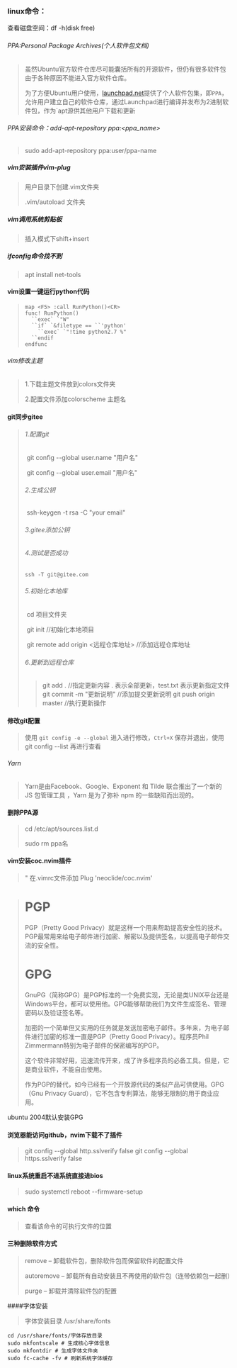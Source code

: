 ### linux命令：

查看磁盘空间：df -h(disk free)



###### PPA:Personal Package Archives(个人软件包文档)

> 虽然Ubuntu官方软件仓库尽可能囊括所有的开源软件，但仍有很多软件包由于各种原因不能进入官方软件仓库。
>
> 为了方便Ubuntu用户使用，[launchpad.net](https://launchpad.net/)提供了个人软件包集，即`PPA`，允许用户建立自己的软件仓库，通过Launchpad进行编译并发布为2进制软件包，作为`apt源供其他用户下载和更新

###### PPA安装命令：add-apt-repository ppa:<ppa_name>

> sudo add-apt-repository ppa:user/ppa-name



##### vim安装插件vim-plug

> 用户目录下创建.vim文件夹 
>
> .vim/autoload 文件夹

##### vim调用系统剪贴板

> 插入模式下shift+insert

##### ifconfig命令找不到

> apt install net-tools

#### vim设置一键运行python代码

> ```
> map <F5> :call RunPython()<CR>
> func! RunPython()
>   ``exec` `"W"
>   ``if` `&filetype == ``'python'
>     ``exec` `"!time python2.7 %"
>   ``endif
> endfunc
> ```

###### vim修改主题

> 1.下载主题文件放到colors文件夹
>
> 2.配置文件添加colorscheme 主题名

#### git同步gitee

> ###### 1.配置git
>
> ​	git config --global user.name "用户名"
>
> ​	git config --global  user.email "用户名"
>
> ###### 2.生成公钥
>
> ​	ssh-keygen -t rsa -C "your email"
>
> ###### 3.gitee添加公钥
>
> ###### 4.测试是否成功
>
> `ssh -T git@gitee.com`
>
> ###### 5.初始化本地库
>
> ​	cd 项目文件夹 
>
> ​	git init  //初始化本地项目
>
> ​	git remote add origin <远程仓库地址> //添加远程仓库地址
>
> ###### 6.更新到远程仓库
>
> > git add .    //指定更新内容    . 表示全部更新，test.txt 表示更新指定文件
> > git commit -m "更新说明"     //添加提交更新说明
> > git push origin master            //执行更新操作

#### 修改git配置

> 使用 `git config -e --global` 进入进行修改，`Ctrl+X` 保存并退出，使用 git config --list 再进行查看

###### Yarn

> Yarn是由Facebook、Google、Exponent 和 Tilde 联合推出了一个新的 JS 包管理工具 ，Yarn 是为了弥补 npm 的一些缺陷而出现的。

#### 删除PPA源

> cd /etc/apt/sources.list.d
>
> sudo rm ppa名

#### vim安装coc.nvim插件

> " 在.vimrc文件添加
> Plug 'neoclide/coc.nvim'



> # PGP
>
> PGP（Pretty Good Privacy）就是这样一个用来帮助提高安全性的技术。PGP最常用来给电子邮件进行加密、解密以及提供签名，以提高电子邮件交流的安全性。
>
> # GPG
>
> GnuPG（简称GPG）是PGP标准的一个免费实现，无论是类UNIX平台还是Windows平台，都可以使用他。GPG能够帮助我们为文件生成签名、管理密码以及验证签名等。
>
> 加密的一个简单但又实用的任务就是发送加密电子邮件。多年来，为电子邮件进行加密的标准一直是PGP（Pretty Good Privacy）。程序员Phil Zimmermann特别为电子邮件的保密编写的PGP。
>
> 这个软件非常好用，迅速流传开来，成了许多程序员的必备工具。但是，它是商业软件，不能自由使用。
>
> 作为PGP的替代，如今已经有一个开放源代码的类似产品可供使用。GPG（Gnu Privacy Guard），它不包含专利算法，能够无限制的用于商业应用。

ubuntu 2004默认安装GPG

#### 浏览器能访问github，nvim下载不了插件

> git config --global http.sslverify false
> git config --global https.sslverify false

#### linux系统重启不进系统直接进bios

> sudo systemctl reboot --firmware-setup

#### which 命令
> 查看该命令的可执行文件的位置

#### 三种删除软件方式
> remove – 卸载软件包，删除软件包而保留软件的配置文件
> 
> autoremove – 卸载所有自动安装且不再使用的软件包（连带依赖包一起删）
> 
> purge – 卸载并清除软件包的配置


####字体安装
> 字体安装目录 /usr/share/fonts
```
cd /usr/share/fonts/字体存放目录
sudo mkfontscale # 生成核心字体信息
sudo mkfontdir # 生成字体文件夹
sudo fc-cache -fv # 刷新系统字体缓存
```
